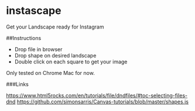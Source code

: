 # instascape
Get your Landscape ready for Instagram

##Instructions

- Drop file in browser
- Drop shape on desired landscape
- Double click on each square to get your image

Only tested on Chrome Mac for now.

###Links

https://www.html5rocks.com/en/tutorials/file/dndfiles/#toc-selecting-files-dnd
https://github.com/simonsarris/Canvas-tutorials/blob/master/shapes.js